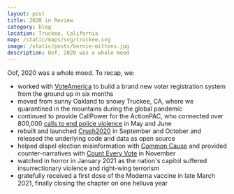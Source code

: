 ```yaml
---
layout: post
title: 2020 in Review
category: blog
location: Truckee, California
map: /static/maps/svg/truckee.svg
image: /static/posts/bernie-mittens.jpg
description: Oof, 2020 was a whole mood
---
```


Oof, 2020 was a whole mood. To recap, we:

- worked with [VoteAmerica](/mission/voteamerica/) to build a brand new voter registration system from the ground up in six months
- moved from sunny Oakland to snowy Truckee, CA, where we quarantined in the mountains during the global pandemic
- continued to provide CallPower for the ActionPAC, who connected over 800,000 [calls to end police violence](/mission/police-violence/) in May and June
- rebuilt and launched [Crush2020](/mission/crush2020) in September and October and released the underlying code and data as open source
- helped dispel election misinformation with [Common Cause](/mission/common-cause/) and provided counter-narratives with [Count Every Vote](/mission/count-every-vote/) in November
- watched in horror in January 2021 as the nation's capitol suffered insurrectionary violence and right-wing terrorism
- gratefully received a first dose of the Moderna vaccine in late March 2021, finally closing the chapter on one helluva year
